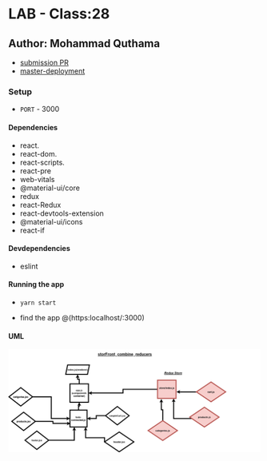 # LAB - Class:28

## Author: Mohammad Quthama

- [submission PR](https://github.com/mohammad-qethama/storefront/pull/2)
- [master-deployment](https://stoic-pare-ded9fc.netlify.app/)

### Setup

- `PORT` - 3000

#### Dependencies

- react.
- react-dom.
- react-scripts.
- react-pre
- web-vitals
- @material-ui/core
- redux 
- react-Redux
- react-devtools-extension
- @material-ui/icons
- react-if


#### Devdependencies

- eslint

#### Running the app

- `yarn start`

- find the app @(https:localhost/:3000)

#### UML

![UML Diagram](sw.jpg)
